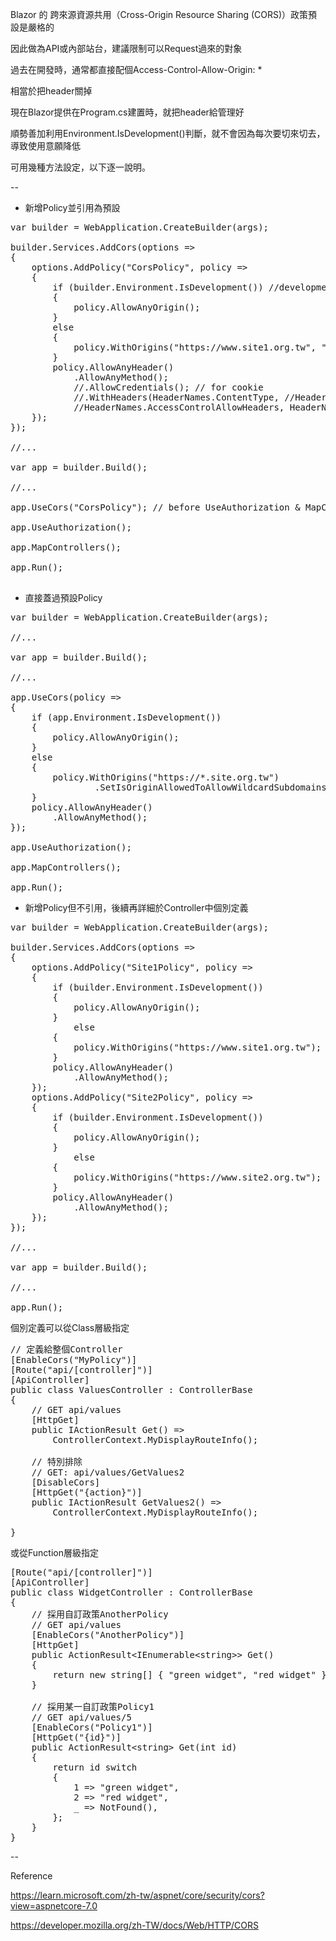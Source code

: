 Blazor 的 跨來源資源共用（Cross-Origin Resource Sharing (CORS)）政策預設是嚴格的

因此做為API或內部站台，建議限制可以Request過來的對象

過去在開發時，通常都直接配個Access-Control-Allow-Origin: *

相當於把header關掉

現在Blazor提供在Program.cs建置時，就把header給管理好

順勢善加利用Environment.IsDevelopment()判斷，就不會因為每次要切來切去，導致使用意願降低

可用幾種方法設定，以下逐一說明。

--

* 新增Policy並引用為預設
<pre>
var builder = WebApplication.CreateBuilder(args);

builder.Services.AddCors(options =&gt;
{
    options.AddPolicy("CorsPolicy", policy =&gt;
    {
        if (builder.Environment.IsDevelopment()) //development mode
        {
            policy.AllowAnyOrigin();
        }
        else
        {
            policy.WithOrigins("https://www.site1.org.tw", "https://www.site2.org.tw");
        }
        policy.AllowAnyHeader()
            .AllowAnyMethod();
            //.AllowCredentials(); // for cookie
            //.WithHeaders(HeaderNames.ContentType, //HeaderNames.Server, "x-custom-header", "x-path", "x-record-in-use", 
            //HeaderNames.AccessControlAllowHeaders, HeaderNames.AccessControlExposeHeaders, HeaderNames.ContentDisposition); // for related headers
    });
});

//...

var app = builder.Build();

//...

app.UseCors("CorsPolicy"); // before UseAuthorization & MapControllers

app.UseAuthorization();

app.MapControllers();

app.Run();

</pre>


* 直接蓋過預設Policy
<pre>
var builder = WebApplication.CreateBuilder(args);

//...

var app = builder.Build();

//...

app.UseCors(policy =&gt;
{
    if (app.Environment.IsDevelopment())
    {
        policy.AllowAnyOrigin();
    }
    else
    {
        policy.WithOrigins("https://*.site.org.tw")
                .SetIsOriginAllowedToAllowWildcardSubdomains(); // allow all subdomain
    }
    policy.AllowAnyHeader()
        .AllowAnyMethod();
});

app.UseAuthorization();

app.MapControllers();

app.Run();
</pre>


* 新增Policy但不引用，後續再詳細於Controller中個別定義
<pre>
var builder = WebApplication.CreateBuilder(args);

builder.Services.AddCors(options =&gt;
{
    options.AddPolicy("Site1Policy", policy =&gt;
    {
        if (builder.Environment.IsDevelopment())
        {
            policy.AllowAnyOrigin();
        }
            else
        {
            policy.WithOrigins("https://www.site1.org.tw");
        }
        policy.AllowAnyHeader()
            .AllowAnyMethod();
    });
    options.AddPolicy("Site2Policy", policy =&gt;
    {
        if (builder.Environment.IsDevelopment())
        {
            policy.AllowAnyOrigin();
        }
            else
        {
            policy.WithOrigins("https://www.site2.org.tw");
        }
        policy.AllowAnyHeader()
            .AllowAnyMethod();
    });
});

//...

var app = builder.Build();

//...

app.Run();
</pre>
個別定義可以從Class層級指定
<pre>
// 定義給整個Controller
[EnableCors("MyPolicy")]
[Route("api/[controller]")]
[ApiController]
public class ValuesController : ControllerBase
{
    // GET api/values
    [HttpGet]
    public IActionResult Get() =&gt;
        ControllerContext.MyDisplayRouteInfo();

    // 特別排除
    // GET: api/values/GetValues2
    [DisableCors]
    [HttpGet("{action}")]
    public IActionResult GetValues2() =&gt;
        ControllerContext.MyDisplayRouteInfo();

}
</pre>
或從Function層級指定
<pre>
[Route("api/[controller]")]
[ApiController]
public class WidgetController : ControllerBase
{
    // 採用自訂政策AnotherPolicy
    // GET api/values
    [EnableCors("AnotherPolicy")]
    [HttpGet]
    public ActionResult&lt;IEnumerable&lt;string&gt;&gt; Get()
    {
        return new string[] { "green widget", "red widget" };
    }

    // 採用某一自訂政策Policy1
    // GET api/values/5
    [EnableCors("Policy1")]
    [HttpGet("{id}")]
    public ActionResult&lt;string&gt; Get(int id)
    {
        return id switch
        {
            1 => "green widget",
            2 => "red widget",
            _ => NotFound(),
        };
    }
}
</pre>

--

Reference

https://learn.microsoft.com/zh-tw/aspnet/core/security/cors?view=aspnetcore-7.0

https://developer.mozilla.org/zh-TW/docs/Web/HTTP/CORS
